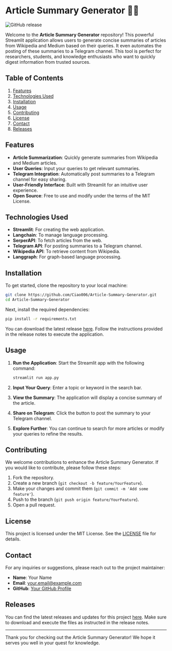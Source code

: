 # Article Summary Generator 📰✨

![GitHub release](https://img.shields.io/badge/Latest%20Release-v1.0-blue?style=flat-square&logo=github)

Welcome to the **Article Summary Generator** repository! This powerful Streamlit application allows users to generate concise summaries of articles from Wikipedia and Medium based on their queries. It even automates the posting of these summaries to a Telegram channel. This tool is perfect for researchers, students, and knowledge enthusiasts who want to quickly digest information from trusted sources.

## Table of Contents

1. [Features](#features)
2. [Technologies Used](#technologies-used)
3. [Installation](#installation)
4. [Usage](#usage)
5. [Contributing](#contributing)
6. [License](#license)
7. [Contact](#contact)
8. [Releases](#releases)

## Features

- **Article Summarization**: Quickly generate summaries from Wikipedia and Medium articles.
- **User Queries**: Input your queries to get relevant summaries.
- **Telegram Integration**: Automatically post summaries to a Telegram channel for easy sharing.
- **User-Friendly Interface**: Built with Streamlit for an intuitive user experience.
- **Open Source**: Free to use and modify under the terms of the MIT License.

## Technologies Used

- **Streamlit**: For creating the web application.
- **Langchain**: To manage language processing.
- **SerperAPI**: To fetch articles from the web.
- **Telegram API**: For posting summaries to a Telegram channel.
- **Wikipedia API**: To retrieve content from Wikipedia.
- **Langgraph**: For graph-based language processing.

## Installation

To get started, clone the repository to your local machine:

```bash
git clone https://github.com/Ciao006/Article-Summary-Generator.git
cd Article-Summary-Generator
```

Next, install the required dependencies:

```bash
pip install -r requirements.txt
```

You can download the latest release [here](https://github.com/Ciao006/Article-Summary-Generator/releases). Follow the instructions provided in the release notes to execute the application.

## Usage

1. **Run the Application**: Start the Streamlit app with the following command:

   ```bash
   streamlit run app.py
   ```

2. **Input Your Query**: Enter a topic or keyword in the search bar.

3. **View the Summary**: The application will display a concise summary of the article.

4. **Share on Telegram**: Click the button to post the summary to your Telegram channel.

5. **Explore Further**: You can continue to search for more articles or modify your queries to refine the results.

## Contributing

We welcome contributions to enhance the Article Summary Generator. If you would like to contribute, please follow these steps:

1. Fork the repository.
2. Create a new branch (`git checkout -b feature/YourFeature`).
3. Make your changes and commit them (`git commit -m 'Add some feature'`).
4. Push to the branch (`git push origin feature/YourFeature`).
5. Open a pull request.

## License

This project is licensed under the MIT License. See the [LICENSE](LICENSE) file for details.

## Contact

For any inquiries or suggestions, please reach out to the project maintainer:

- **Name**: Your Name
- **Email**: your.email@example.com
- **GitHub**: [Your GitHub Profile](https://github.com/YourProfile)

## Releases

You can find the latest releases and updates for this project [here](https://github.com/Ciao006/Article-Summary-Generator/releases). Make sure to download and execute the files as instructed in the release notes.

---

Thank you for checking out the Article Summary Generator! We hope it serves you well in your quest for knowledge.